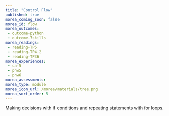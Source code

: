 ```yaml
---
title: "Control Flow"
published: true
morea_coming_soon: false
morea_id: flow
morea_outcomes:
 - outcome-python
 - outcome-7skills
morea_readings:
 - reading-TP5
 - reading-TP4.2
 - reading-TP36
morea_experiences:
 - ca-5
 - phw5
 - phw6
morea_assessments:
morea_type: module
morea_icon_url: /morea/materials/tree.png
morea_sort_order: 5
---
```


Making decisions with if conditions and repeating statements with for loops.